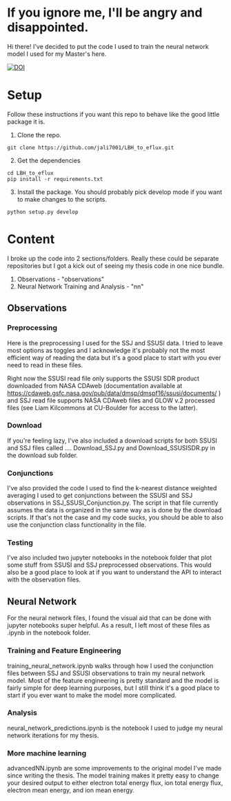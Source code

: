 # If you ignore me, I'll be angry and disappointed. 

Hi there! 
I've decided to put the code I used to train the neural network model I used for my Master's here. 

[![DOI](https://zenodo.org/badge/337891971.svg)](https://zenodo.org/badge/latestdoi/337891971)

# Setup
Follow these instructions if you want this repo to behave like the good little package it is.  

1. Clone the repo.
```{sh}
git clone https://github.com/jali7001/LBH_to_eflux.git
``` 
2. Get the dependencies
```{sh}
cd LBH_to_eflux
pip install -r requirements.txt
```
3. Install the package. You should probably pick develop mode if you want to make changes to the scripts.
```{sh}
python setup.py develop
````

# Content
I broke up the code into 2 sections/folders. Really these could be separate repositories but I got a kick out of seeing my thesis code in one nice bundle. 

1. Observations - "observations"
2. Neural Network Training and Analysis  - "nn"

## Observations
### Preprocessing
Here is the preprocessing I used for the SSJ and SSUSI data. I tried to leave most options as toggles and I acknowledge it's probably not the most efficient way of reading the data but it's a good place to start with you ever need to read in these files. 

Right now the SSUSI read file only supports the SSUSI SDR product downloaded from NASA CDAweb (documentation available at https://cdaweb.gsfc.nasa.gov/pub/data/dmsp/dmspf16/ssusi/documents/ ) and SSJ read file supports NASA CDAweb files and GLOW v.2 processed files (see Liam Kilcommons at CU-Boulder for access to the latter). 

### Download
If you're feeling lazy, I've also included a download scripts for both SSUSI and SSJ files called .... Download_SSJ.py and Download_SSUSISDR.py in the download sub folder.

### Conjunctions
I've also provided the code I used to find the k-nearest distance weighted averaging I used to get conjunctions between the SSUSI and SSJ observations in SSJ_SSUSI_Conjunction.py.
The script in that file currently assumes the data is organized in the same way as is done by the download scripts. If that's not the case and my code sucks, you should be able to also use the conjunction class functionality in the file.

### Testing
I've also included two jupyter notebooks in the notebook folder that plot some stuff from SSUSI and SSJ preprocessed observations. This would also be a good place to look at if you want to understand the API to interact with the observation files. 

## Neural Network 
For the neural network files, I found the visual aid that can be done with jupyter notebooks super helpful. As a result, I left most of these files as .ipynb in the notebook folder.

### Training and Feature Engineering
training_neural_network.ipynb walks through how I used the conjunction files between SSJ and SSUSI observations to train my neural network model. Most of the feature engineering is pretty standard and the model is fairly simple for deep learning purposes, but I still think it's a good place to start if you ever want to make the model more complicated.

### Analysis 
neural_network_predictions.ipynb is the notebook I used to judge my neural network iterations for my thesis. 

### More machine learning
advancedNN.ipynb are some improvements to the original model I've made since writing the thesis. The model training makes it pretty easy to change your desired output to either electron total energy flux, ion total energy flux, electron mean energy, and ion mean energy. 


